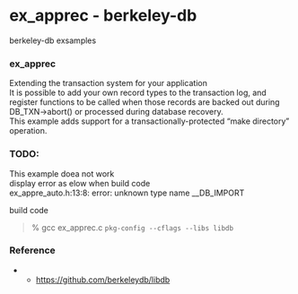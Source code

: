 ex_apprec - berkeley-db
===============

berkeley-db exsamples <br/>

### ex_apprec

Extending the transaction system for your application <br/>
It is possible to add your own record types to the transaction log, and register functions to be called when those records are backed out during DB_TXN->abort() or processed during database recovery.   <br/>
This example adds support for a transactionally-protected “make directory” operation.  <br/>


### TODO: <br/>
This example doea not work <br/>
display error as elow when build code <br/>
ex_appre_auto.h:13:8: error: unknown type name __DB_IMPORT <br/>


build code <br/>

> % gcc ex_apprec.c  `pkg-config --cflags --libs libdb` <br/>


### Reference
- - https://github.com/berkeleydb/libdb <br/>

